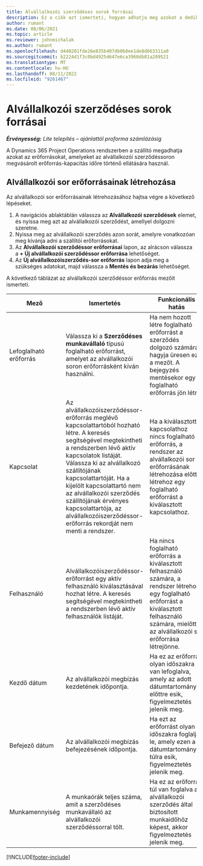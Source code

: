 ```yaml
---
title: Alvállalkozói szerződéses sorok forrásai
description: Ez a cikk azt ismerteti, hogyan adhatja meg azokat a dedikált erőforrásokat, amelyeket a szállító biztosít egy adott alvállalkozói sorhoz az időre.
author: rumant
ms.date: 08/06/2021
ms.topic: article
ms.reviewer: johnmichalak
ms.author: rumant
ms.openlocfilehash: d440201fde26e835b407db0b8ee1de8d663311a0
ms.sourcegitcommit: b2224d1f3c0bd4925d647e6ca3960db81a209521
ms.translationtype: MT
ms.contentlocale: hu-HU
ms.lasthandoff: 08/11/2022
ms.locfileid: "9261467"
---
```

# <a name="subcontract-line-resources"></a>Alvállalkozói szerződéses sorok forrásai

_**Érvényesség:** Lite telepítés – ajánlattól proforma számlázásig_

A Dynamics 365 Project Operations rendszerben a szállító megadhatja azokat az erőforrásokat, amelyeket az alvállalkozói szerződéssoron megvásárolt erőforrás-kapacitás időre történő ellátására használ.

## <a name="create-subcontract-line-resources"></a>Alvállalkozói sor erőforrásainak létrehozása

Az alvállalkozói sor erőforrásainak létrehozásához hajtsa végre a következő lépéseket.

1. A navigációs ablaktáblán válassza az **Alvállalkozói szerződések** elemet, és nyissa meg azt az alvállalkozói szerződést, amellyel dolgozni szeretne.
2. Nyissa meg az alvállalkozói szerződés azon sorát, amelyre vonatkozóan meg kívánja adni a szállítói erőforrásokat.
3. Az **Alvállalkozói szerződéssor erőforrásai** lapon, az alrácson válassza a **+ Új alvállalkozói szerződéssor erőforrása** lehetőséget.
4. Az **Új alvállalkozóiszerződés-sor erőforrás** lapon adja meg a szükséges adatokat, majd válassza a **Mentés és bezárás** lehetőséget.

A következő táblázat az alvállalkozói szerződéssor erőforrás mezőit ismerteti.

| Mező | Ismertetés | Funkcionális hatás |
| ----- | ----------- | ----------------- |
| Lefoglalható erőforrás | Válassza ki a **Szerződéses munkavállaló** típusú foglalható erőforrást, amelyet az alvállalkozói soron erőforrásként kíván használni.| Ha nem hozott létre foglalható erőforrást a szerződés dolgozó számára, hagyja üresen ezt a mezőt. A bejegyzés mentésekor egy foglalható erőforrás jön létre.  |
| Kapcsolat | Az alvállalkozóiszerződéssor-erőforrás meglévő kapcsolattartóból hozható létre. A keresés segítségével megtekintheti a rendszerben lévő aktív kapcsolatok listáját. Válassza ki az alvállalkozó szállítójának kapcsolattartóját. Ha a kijelölt kapcsolattartó nem az alvállalkozói szerződés szállítójának érvényes kapcsolattartója, az alvállalkozóiszerződéssor-erőforrás rekordját nem menti a rendszer.| Ha a kiválasztott kapcsolathoz nincs foglalható erőforrás, a rendszer az alvállalkozói sor erőforrásának létrehozása előtt létrehoz egy foglalható erőforrást a kiválasztott kapcsolathoz. |
| Felhasználó | Alvállalkozóiszerződéssor-erőforrást egy aktív felhasználó kiválasztásával hozhat létre. A keresés segítségével megtekintheti a rendszerben lévő aktív felhasználók listáját.| Ha nincs foglalható erőforrás a kiválasztott felhasználó számára, a rendszer létrehoz egy foglalható erőforrást a kiválasztott felhasználó számára, mielőtt az alvállalkozói sor erőforrása létrejönne. |
| Kezdő dátum | Az alvállalkozói megbízás kezdetének időpontja.| Ha ez az erőforrás olyan időszakra van lefoglalva, amely az adott dátumtartomány előttre esik, figyelmeztetés jelenik meg. |
| Befejező dátum | Az alvállalkozói megbízás befejezésének időpontja.| Ha ezt az erőforrást olyan időszakra foglalják le, amely ezen a dátumtartományon túlra esik, figyelmeztetés jelenik meg. |
| Munkamennyiség | A munkaórák teljes száma, amit a szerződéses munkavállaló az alvállalkozói szerződéssorral tölt.| Ha ez az erőforrás túl van foglalva az alvállalkozói szerződés által biztosított munkaidőhöz képest, akkor figyelmeztetés jelenik meg. |


[!INCLUDE[footer-include](../../includes/footer-banner.md)]
